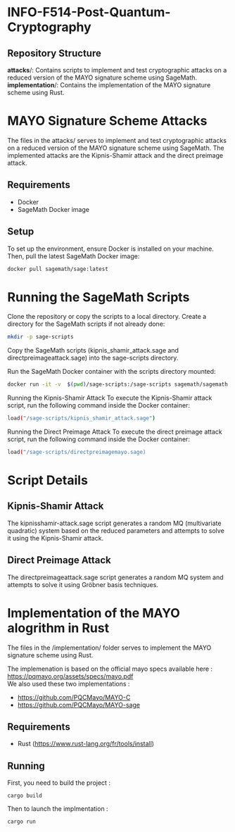 # INFO-F514-Post-Quantum-Cryptography
## Repository Structure
**attacks**/: Contains scripts to implement and test cryptographic attacks on a reduced version of the MAYO signature scheme using SageMath.
**implementation**/: Contains the implementation of the MAYO signature scheme using Rust.
# MAYO Signature Scheme Attacks

The files in the attacks/ serves to implement and test cryptographic attacks on a reduced version of the MAYO signature scheme using SageMath. The implemented attacks are the Kipnis-Shamir attack and the direct preimage attack.

## Requirements

- Docker
- SageMath Docker image

## Setup

To set up the environment, ensure Docker is installed on your machine. Then, pull the latest SageMath Docker image:

```bash
docker pull sagemath/sage:latest
```
# Running the SageMath Scripts
Clone the repository or copy the scripts to a local directory.
Create a directory for the SageMath scripts if not already done:
```bash
mkdir -p sage-scripts
```
Copy the SageMath scripts (kipnis_shamir_attack.sage and directpreimageattack.sage) into the sage-scripts directory.

Run the SageMath Docker container with the scripts directory mounted:

```bash
docker run -it -v  $(pwd)/sage-scripts:/sage-scripts sagemath/sagemath:latest
```
Running the Kipnis-Shamir Attack
To execute the Kipnis-Shamir attack script, run the following command inside the Docker container:

```bash
load("/sage-scripts/kipnis_shamir_attack.sage")
```
Running the Direct Preimage Attack
To execute the direct preimage attack script, run the following command inside the Docker container:

```bash
load("/sage-scripts/directpreimagemayo.sage)
```
# Script Details
## Kipnis-Shamir Attack
The kipnisshamir-attack.sage script generates a random MQ (multivariate quadratic) system based on the reduced parameters and attempts to solve it using the Kipnis-Shamir attack.

## Direct Preimage Attack
The directpreimageattack.sage script generates a random MQ system and attempts to solve it using Gröbner basis techniques.

# Implementation of the MAYO alogrithm in Rust

The files in the /implementation/ folder serves to implement the MAYO signature scheme using Rust.  

The implemenation is based on the official mayo specs available here : https://pqmayo.org/assets/specs/mayo.pdf  
We also used these two implementations :
- https://github.com/PQCMayo/MAYO-C
- https://github.com/PQCMayo/MAYO-sage


## Requirements   
- Rust  (https://www.rust-lang.org/fr/tools/install)

## Running 

First, you need to build the project :
```
cargo build
```

Then to launch the implmentation :
```
cargo run
```

